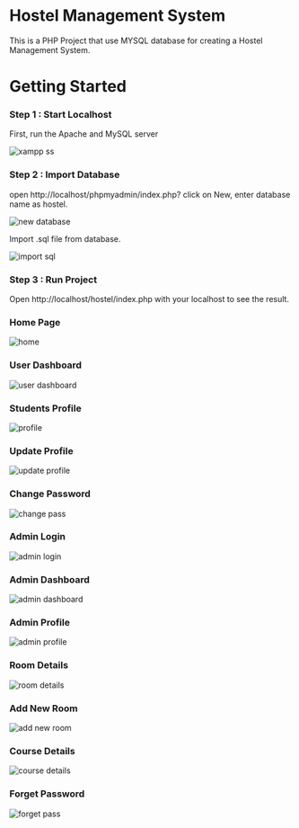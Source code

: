 # Hostel Management System
This is a PHP Project that use MYSQL database for creating a Hostel Management System.

# Getting Started
<h3>Step 1 : Start Localhost</h3>

 First, run the Apache and MySQL server 
 
![xampp ss](https://user-images.githubusercontent.com/91686147/177033996-7bfb1ba3-8dde-4dc7-9780-3379eed0cc4f.PNG)

<h3>Step 2 : Import Database</h3>

open http://localhost/phpmyadmin/index.php? click on New, enter database name as hostel.

![new database](https://user-images.githubusercontent.com/91686147/177033840-91f1fde4-6b6e-44d0-a0ea-edc6b7978bbd.PNG)

Import .sql file from database.

![import sql](https://user-images.githubusercontent.com/91686147/177033916-ed77d710-9527-4c65-8b58-7868cfb87fb1.PNG)

<h3>Step 3 : Run Project</h3>

Open http://localhost/hostel/index.php with your localhost to see the result.

<h3>Home Page</h3>

![home](https://user-images.githubusercontent.com/91686147/177033954-68f05bcd-d4d9-4667-8f8b-d6d2883e53c8.PNG)

<h3>User Dashboard</h3>

![user dashboard](https://user-images.githubusercontent.com/91686147/177044296-801fd8f9-4b11-4669-b7f3-ae74e4ebf8c5.PNG)

<h3>Students Profile</h3>

![profile](https://user-images.githubusercontent.com/91686147/177044343-4f009812-444e-4e9e-b219-92fd6bb6d9c2.PNG)

<h3>Update Profile</h3>

![update profile](https://user-images.githubusercontent.com/91686147/177045009-5d063131-0b77-4068-b1a9-83443bff8fa8.PNG)

<h3>Change Password</h3>

![change pass](https://user-images.githubusercontent.com/91686147/177044401-a5de0cd2-ae83-4c1c-97aa-2b23946d80fb.PNG)

<h3>Admin Login</h3>

![admin login](https://user-images.githubusercontent.com/91686147/177044486-c2b305d6-3364-47a6-a226-22f7028100af.PNG)

<h3>Admin Dashboard</h3>

![admin dashboard](https://user-images.githubusercontent.com/91686147/177044766-a536f9b1-54ba-4e15-8a6d-78b3f91c620b.PNG)

<h3>Admin Profile</h3>

![admin profile](https://user-images.githubusercontent.com/91686147/177044608-d5307d97-e761-4b27-bb3f-1146f7e370d2.PNG)

<h3>Room Details</h3>

![room details](https://user-images.githubusercontent.com/91686147/177044621-276311cd-d047-4805-869e-79ef0c4f128b.PNG)

<h3>Add New Room</h3>

![add new room](https://user-images.githubusercontent.com/91686147/177044602-abc958b1-dafc-4aa4-b3d2-46a814a06724.PNG)

<h3>Course Details</h3>

![course details](https://user-images.githubusercontent.com/91686147/177044925-2df38a68-e2d9-415e-8643-eb4fc91e5c35.PNG)

<h3>Forget Password</h3>

![forget pass](https://user-images.githubusercontent.com/91686147/177045325-4720d051-6895-4bed-8a72-5835e6edd96c.PNG)












